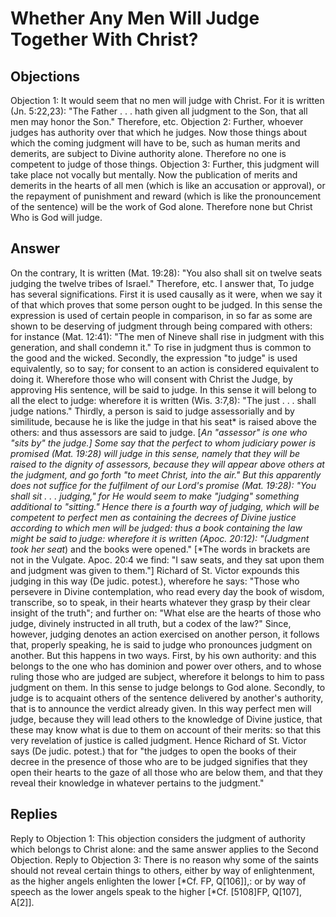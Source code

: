 # Whether Any Men Will Judge Together With Christ?
## Objections
Objection 1: It would seem that no men will judge with Christ. For it is written (Jn. 5:22,23): "The Father . . . hath given all judgment to the Son, that all men may honor the Son." Therefore, etc.
Objection 2: Further, whoever judges has authority over that which he judges. Now those things about which the coming judgment will have to be, such as human merits and demerits, are subject to Divine authority alone. Therefore no one is competent to judge of those things.
Objection 3: Further, this judgment will take place not vocally but mentally. Now the publication of merits and demerits in the hearts of all men (which is like an accusation or approval), or the repayment of punishment and reward (which is like the pronouncement of the sentence) will be the work of God alone. Therefore none but Christ Who is God will judge.
## Answer
On the contrary, It is written (Mat. 19:28): "You also shall sit on twelve seats judging the twelve tribes of Israel." Therefore, etc.
I answer that, To judge has several significations. First it is used causally as it were, when we say it of that which proves that some person ought to be judged. In this sense the expression is used of certain people in comparison, in so far as some are shown to be deserving of judgment through being compared with others: for instance (Mat. 12:41): "The men of Nineve shall rise in judgment with this generation, and shall condemn it." To rise in judgment thus is common to the good and the wicked. Secondly, the expression "to judge" is used equivalently, so to say; for consent to an action is considered equivalent to doing it. Wherefore those who will consent with Christ the Judge, by approving His sentence, will be said to judge. In this sense it will belong to all the elect to judge: wherefore it is written (Wis. 3:7,8): "The just . . . shall judge nations." Thirdly, a person is said to judge assessorially and by similitude, because he is like the judge in that his seat* is raised above the others: and thus assessors are said to judge. [*An "assessor" is one who "sits by" the judge.] Some say that the perfect to whom judiciary power is promised (Mat. 19:28) will judge in this sense, namely that they will be raised to the dignity of assessors, because they will appear above others at the judgment, and go forth "to meet Christ, into the air." But this apparently does not suffice for the fulfilment of our Lord's promise (Mat. 19:28): "You shall sit . . . judging," for He would seem to make "judging" something additional to "sitting." Hence there is a fourth way of judging, which will be competent to perfect men as containing the decrees of Divine justice according to which men will be judged: thus a book containing the law might be said to judge: wherefore it is written (Apoc. 20:12): "(Judgment took her seat*) and the books were opened." [*The words in brackets are not in the Vulgate. Apoc. 20:4 we find: "I saw seats, and they sat upon them and judgment was given to them."] Richard of St. Victor expounds this judging in this way (De judic. potest.), wherefore he says: "Those who persevere in Divine contemplation, who read every day the book of wisdom, transcribe, so to speak, in their hearts whatever they grasp by their clear insight of the truth"; and further on: "What else are the hearts of those who judge, divinely instructed in all truth, but a codex of the law?" Since, however, judging denotes an action exercised on another person, it follows that, properly speaking, he is said to judge who pronounces judgment on another. But this happens in two ways. First, by his own authority: and this belongs to the one who has dominion and power over others, and to whose ruling those who are judged are subject, wherefore it belongs to him to pass judgment on them. In this sense to judge belongs to God alone. Secondly, to judge is to acquaint others of the sentence delivered by another's authority, that is to announce the verdict already given. In this way perfect men will judge, because they will lead others to the knowledge of Divine justice, that these may know what is due to them on account of their merits: so that this very revelation of justice is called judgment. Hence Richard of St. Victor says (De judic. potest.) that for "the judges to open the books of their decree in the presence of those who are to be judged signifies that they open their hearts to the gaze of all those who are below them, and that they reveal their knowledge in whatever pertains to the judgment."
## Replies
Reply to Objection 1: This objection considers the judgment of authority which belongs to Christ alone: and the same answer applies to the Second Objection.
Reply to Objection 3: There is no reason why some of the saints should not reveal certain things to others, either by way of enlightenment, as the higher angels enlighten the lower [*Cf. FP, Q[106]],: or by way of speech as the lower angels speak to the higher [*Cf. [5108]FP, Q[107], A[2]].